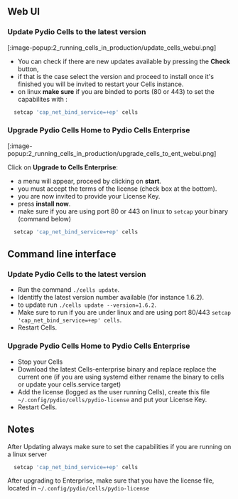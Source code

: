 ## Web UI

### Update Pydio Cells to the latest version

[:image-popup:2_running_cells_in_production/update_cells_webui.png]

- You can check if there are new updates available by pressing the **Check** button,
- if that is the case select the version and proceed to install once it's finished you will be invited to restart your Cells instance.
-  on linux **make sure** if you are binded to ports (80 or 443) to set the capabilites with :

```sh
  setcap 'cap_net_bind_service=+ep' cells
```
### Upgrade Pydio Cells Home to Pydio Cells Enterprise

[:image-popup:2_running_cells_in_production/upgrade_cells_to_ent_webui.png]

Click on **Upgrade to Cells Enterprise**:

- a menu will appear, proceed by clicking on **start**.
- you must accept the terms of the license (check box at the bottom).
- you are now invited to provide your License Key.
- press **install now**.
- make sure if you are using port 80 or 443 on linux to `setcap` your binary (command below)


```sh
  setcap 'cap_net_bind_service=+ep' cells
```

## Command line interface

### Update Pydio Cells to the latest version

- Run the command `./cells update`.
- Identitfy the latest version number available (for instance 1.6.2).
- to update run `./cells update --version=1.6.2`.
- Make sure to run if you are under linux and are using port 80/443 `setcap 'cap_net_bind_service=+ep' cells`.
- Restart Cells.

### Upgrade Pydio Cells Home to Pydio Cells Enterprise

- Stop your Cells
- Download the latest Cells-enterprise binary and replace replace the current one (if you are using systemd either rename the binary to cells or update your cells.service target)
- Add the license (logged as the user running Cells), create this file `~/.config/pydio/cells/pydio-license` and put your License Key.
- Restart Cells.


## Notes

After Updating always make sure to set the capabilities if you are running on a linux server

```sh
  setcap 'cap_net_bind_service=+ep' cells
```

After upgrading to Enterprise, make sure that you have the license file, located in `~/.config/pydio/cells/pydio-license`